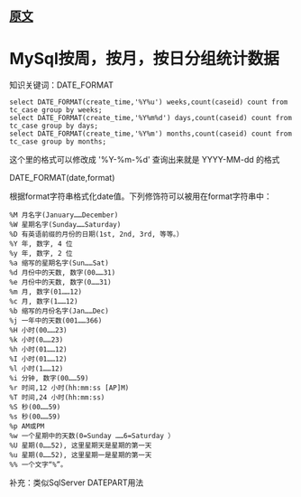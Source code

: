 
## [原文](http://blog.51cto.com/linkyou/751980)

# MySql按周，按月，按日分组统计数据

知识关键词：DATE_FORMAT
```mysql
select DATE_FORMAT(create_time,'%Y%u') weeks,count(caseid) count from tc_case group by weeks;  
select DATE_FORMAT(create_time,'%Y%m%d') days,count(caseid) count from tc_case group by days;  
select DATE_FORMAT(create_time,'%Y%m') months,count(caseid) count from tc_case group by months; 
```

这个里的格式可以修改成 '%Y-%m-%d'  查询出来就是 YYYY-MM-dd 的格式

DATE_FORMAT(date,format) 

根据format字符串格式化date值。下列修饰符可以被用在format字符串中： 
```
%M 月名字(January……December) 
%W 星期名字(Sunday……Saturday) 
%D 有英语前缀的月份的日期(1st, 2nd, 3rd, 等等。） 
%Y 年, 数字, 4 位 
%y 年, 数字, 2 位 
%a 缩写的星期名字(Sun……Sat) 
%d 月份中的天数, 数字(00……31) 
%e 月份中的天数, 数字(0……31) 
%m 月, 数字(01……12) 
%c 月, 数字(1……12) 
%b 缩写的月份名字(Jan……Dec) 
%j 一年中的天数(001……366) 
%H 小时(00……23) 
%k 小时(0……23) 
%h 小时(01……12) 
%I 小时(01……12) 
%l 小时(1……12) 
%i 分钟, 数字(00……59) 
%r 时间,12 小时(hh:mm:ss [AP]M) 
%T 时间,24 小时(hh:mm:ss) 
%S 秒(00……59) 
%s 秒(00……59) 
%p AM或PM 
%w 一个星期中的天数(0=Sunday ……6=Saturday ） 
%U 星期(0……52), 这里星期天是星期的第一天 
%u 星期(0……52), 这里星期一是星期的第一天 
%% 一个文字“%”。
```


补充：类似SqlServer DATEPART用法
